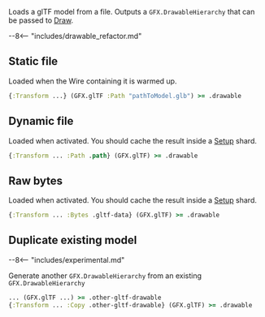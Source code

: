 Loads a glTF model from a file. Outputs a `GFX.DrawableHierarchy` that can be passed to [Draw](../Draw).

--8<-- "includes/drawable_refactor.md"

## Static file

Loaded when the Wire containing it is warmed up.

```clojure
{:Transform ...} (GFX.glTF :Path "pathToModel.glb") >= .drawable
```

## Dynamic file

Loaded when activated.
You should cache the result inside a [Setup](../../General/Once) shard.

```clojure
{:Transform ... :Path .path} (GFX.glTF) >= .drawable
```

## Raw bytes

Loaded when activated.
You should cache the result inside a [Setup](../../General/Once) shard.

```clojure
{:Transform ... :Bytes .gltf-data} (GFX.glTF) >= .drawable
```

## Duplicate existing model

--8<-- "includes/experimental.md"

Generate another `GFX.DrawableHierarchy` from an existing `GFX.DrawableHierarchy`

```clojure
... (GFX.glTF ...) >= .other-gltf-drawable
{:Transform ... :Copy .other-gltf-drawable} (GFX.glTF) >= .drawable
```

